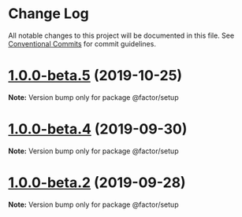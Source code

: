 # Change Log

All notable changes to this project will be documented in this file.
See [Conventional Commits](https://conventionalcommits.org) for commit guidelines.

# [1.0.0-beta.5](https://github.com/fiction-com/factor/compare/v1.0.0-beta.4...v1.0.0-beta.5) (2019-10-25)

**Note:** Version bump only for package @factor/setup





# [1.0.0-beta.4](https://github.com/fiction-com/factor/compare/v1.0.0-beta.3...v1.0.0-beta.4) (2019-09-30)

**Note:** Version bump only for package @factor/setup





# [1.0.0-beta.2](https://github.com/fiction-com/factor/compare/v1.0.0-beta.1...v1.0.0-beta.2) (2019-09-28)

**Note:** Version bump only for package @factor/setup
